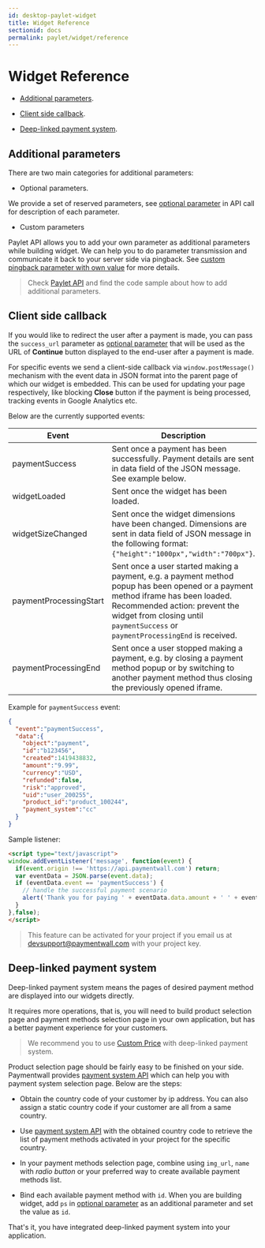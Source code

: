 ```yaml
---
id: desktop-paylet-widget
title: Widget Reference
sectionid: docs
permalink: paylet/widget/reference
---
```


# Widget Reference

* [Additional parameters](#additional-parameters).

* [Client side callback](#client-side-callback).

* [Deep-linked payment system](#deep-linked-payment-system).

## Additional parameters

There are two main categories for additional parameters:

* Optional parameters.

We provide a set of reserved parameters, see [optional parameter](/API-Reference#section-paylet-optional-parameter) in API call for description of each parameter.

* Custom parameters

Paylet API allows you to add your own parameter as additional parameters while building widget. We can help you to do parameter transmission and communicate it back to your server side via pingback. See [custom pingback parameter with own value](/pingback-custom-parameters#parameter-with-own-value) for more details.

> Check [Paylet API](/API-Reference#section-paylet-stored) and find the code sample about how to add additional parameters.

## Client side callback

If you would like to redirect the user after a payment is made, you can pass the ```success_url``` parameter as [optional parameter](/API-Reference#section-paylet-optional-parameter) that will be used as the URL of **Continue** button displayed to the end-user after a payment is made.

For specific events we send a client-side callback via ```window.postMessage()``` mechanism with the event data in JSON format into the parent page of which our widget is embedded. This can be used for updating your page respectively, like blocking **Close** button if the payment is being processed, tracking events in Google Analytics etc. 

Below are the currently supported events:

|Event|Description|
|---|---|
|paymentSuccess|Sent once a payment has been successfully. Payment details are sent in data field of the JSON message. See example below. |
|widgetLoaded|Sent once the widget has been loaded.|
|widgetSizeChanged|Sent once the widget dimensions have been changed. Dimensions are sent in data field of JSON message in the following format: ```{"height":"1000px","width":"700px"}```.|
|paymentProcessingStart|Sent once a user started making a payment, e.g. a payment method popup has been opened or a payment method iframe has been loaded. Recommended action: prevent the widget from closing until ```paymentSuccess``` or ```paymentProcessingEnd``` is received.|
|paymentProcessingEnd|Sent once a user stopped making a payment, e.g. by closing a payment method popup or by switching to another payment method thus closing the previously opened iframe.|

Example for ```paymentSuccess``` event:

```json
{
  "event":"paymentSuccess",
  "data":{
    "object":"payment",
    "id":"b123456",
    "created":1419438832,
    "amount":"9.99",
    "currency":"USD",
    "refunded":false,
    "risk":"approved",
    "uid":"user_200255",
    "product_id":"product_100244",
    "payment_system":"cc"
  }
}
```

Sample listener:

```html
<script type="text/javascript">
window.addEventListener('message', function(event) {
  if(event.origin !== 'https://api.paymentwall.com') return;
  var eventData = JSON.parse(event.data);
  if (eventData.event == 'paymentSuccess') {
    // handle the successful payment scenario
    alert('Thank you for paying ' + eventData.data.amount + ' ' + eventData.data.currency);
  }
},false);
</script>
```

> This feature can be activated for your project if you email us at [devsupport@paymentwall.com](mailto:devsupport@paymentwall.com) with your project key.

## Deep-linked payment system

Deep-linked payment system means the pages of desired payment method are displayed into our widgets directly. 

It requires more operations, that is, you will need to build product selection page and payment methods selection page in your own application, but has a better payment experience for your customers. 

> We recommend you to use [Custom Price](/paylet/custom-price) with deep-linked payment system.

Product selection page should be fairly easy to be finished on your side. Paymentwall provides [payment system API](/API-Reference#section-tools-payment-systems) which can help you with payment system selection page. Below are the steps:

* Obtain the country code of your customer by ip address. You can also assign a static country code if your customer are all from a same country.

* Use [payment system API](/API-Reference#section-tools-payment-systems) with the obtained country code to retrieve the list of payment methods activated in your project for the specific country.

* In your payment methods selection page, combine using  ```img_url```, ```name``` with *radio button* or your preferred way to create available payment methods list.

* Bind each available payment method with ```id```. When you are building widget, add ```ps``` in [optional parameter](/API-Reference#section-paylet-optional-parameter) as an additional parameter and set the value as ```id```.

That's it, you have integrated deep-linked payment system into your application.